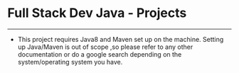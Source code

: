 # Full Stack Dev Java - Projects
----------------------------------

* This project requires Java8 and Maven set up on the machine. Setting up Java/Maven is out of scope ,so please refer to any other documentation or do a google search depending on the system/operating system you have.

